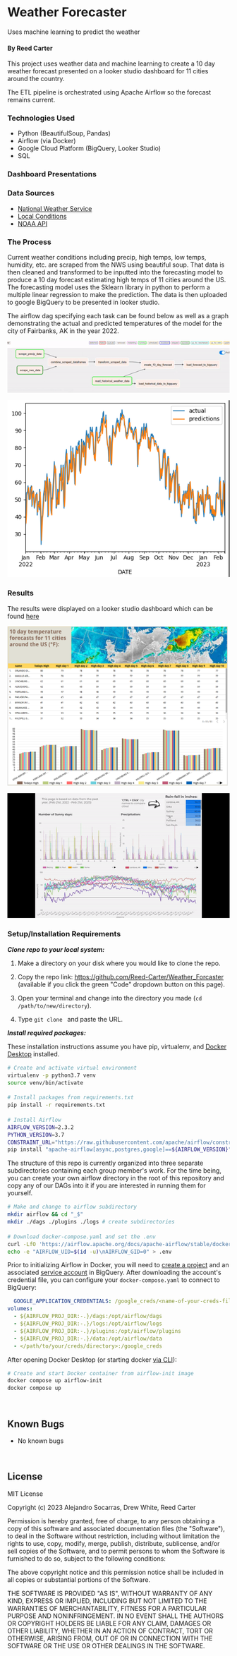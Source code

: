 # Weather Forecaster
Uses machine learning to predict the weather

#### By Reed Carter
This project uses weather data and machine learning to create a 10 day weather forecast presented on a looker studio dashboard for 11 cities around the country.

The ETL pipeline is orchestrated using Apache Airflow so the forecast remains current. 

### Technologies Used

* Python (BeautifulSoup, Pandas)
* Airflow (via Docker)
* Google Cloud Platform (BigQuery, Looker Studio)
* SQL
 
### Dashboard Presentations


### Data Sources

* [National Weather Service](https://www.weather.gov/)
* [Local Conditions](https://www.localconditions.com/weather-milwaukee-wisconsin/53201/past.php)
* [NOAA API](https://www.ncei.noaa.gov/cdo-web/search)

### The Process

Current weather conditions including precip, high temps, low temps, humidity, etc. are scraped from the NWS using beautiful soup. That data is then cleaned and transformed to be inputted into the forecasting model to produce a 10 day forecast estimating high temps of 11 cities around the US. The forecasting model uses the Sklearn library in python to perform a multiple linear regression to make the prediction. The data is then uploaded to google BigQuery to be presented in looker studio. 

The airflow dag specifying each task can be found below as well as a graph demonstrating the actual and predicted temperatures of the model for the city of Fairbanks, AK in the year 2022. 

![simple_dag](./images/ezgif.com-gif-maker.gif)

![Model test](./images/Screenshot%20from%202023-03-08%2019-43-45.png)

### Results

The results were displayed on a looker studio dashboard which can be found [here]([https://lookerstudio.google.com/reporting/a89d9167-97f7-4bfa-8d0f-df683482449e/page/prvHD](https://lookerstudio.google.com/s/mIgK6hgi1VU))

<img src="./images/Screenshot%20from%202023-03-11%2022-48-48.png" width='500'>

![example of visualizations](./images/weather_visualization.gif)


### Setup/Installation Requirements
**_Clone repo to your local system:_**

1. Make a directory on your disk where you would like to clone the repo.

2. Copy the repo link: https://github.com/Reed-Carter/Weather_Forcaster (available if you click the green "Code" dropdown button on this page).

3. Open your terminal and change into the directory you made (`cd /path/to/new/directory`).

4. Type `git clone ` and paste the URL.


**_Install required packages:_**

These installation instructions assume you have pip, virtualenv, and [Docker Desktop](https://www.docker.com/products/docker-desktop/) installed. 


```bash 
# Create and activate virtual environment
virtualenv -p python3.7 venv 
source venv/bin/activate

# Install packages from requirements.txt
pip install -r requirements.txt

# Install Airflow 
AIRFLOW_VERSION=2.3.2 
PYTHON_VERSION=3.7 
CONSTRAINT_URL="https://raw.githubusercontent.com/apache/airflow/constraints-${AIRFLOW_VERSION}/constraints-${PYTHON_VERSION}.txt"
pip install "apache-airflow[async,postgres,google]==${AIRFLOW_VERSION}" --constraint "${CONSTRAINT_URL}"
```
The structure of this repo is currently organized into three separate subdirectories containing each group member's work. For the time being, you can create your own airflow directory in the root of this repository and copy any of our DAGs into it if you are interested in running them for yourself.   

```bash
# Make and change to airflow subdirectory
mkdir airflow && cd "_$"
mkdir ./dags ./plugins ./logs # create subdirectories 

# Download docker-compose.yaml and set the .env  
curl -LfO 'https://airflow.apache.org/docs/apache-airflow/stable/docker-compose.yaml'
echo -e "AIRFLOW_UID=$(id -u)\nAIRFLOW_GID=0" > .env
```
Prior to initializing Airflow in Docker, you will need to [create a project](https://cloud.google.com/resource-manager/docs/creating-managing-projects) and an associated [service account](https://cloud.google.com/iam/docs/creating-managing-service-accounts) in BigQuery. After downloading the account's credential file, you can configure your `docker-compose.yaml` to connect to BigQuery: 

```yaml 
  GOOGLE_APPLICATION_CREDENTIALS: /google_creds/<name-of-your-creds-file>.json
volumes:
  - ${AIRFLOW_PROJ_DIR:-.}/dags:/opt/airflow/dags
  - ${AIRFLOW_PROJ_DIR:-.}/logs:/opt/airflow/logs
  - ${AIRFLOW_PROJ_DIR:-.}/plugins:/opt/airflow/plugins
  - ${AIRFLOW_PROJ_DIR:-.}/data:/opt/airflow/data
  - </path/to/your/creds/directory>:/google_creds
```
After opening Docker Desktop (or starting docker [via CLI](https://docs.docker.com/config/daemon/start/)): 

```bash
# Create and start Docker container from airflow-init image
docker compose up airflow-init
docker compose up 
```
</br>

## Known Bugs

* No known bugs

<br>

## License

MIT License

Copyright (c) 2023 Alejandro Socarras, Drew White, Reed Carter 

Permission is hereby granted, free of charge, to any person obtaining a copy of this software and associated documentation files (the "Software"), to deal in the Software without restriction, including without limitation the rights to use, copy, modify, merge, publish, distribute, sublicense, and/or sell copies of the Software, and to permit persons to whom the Software is furnished to do so, subject to the following conditions:

The above copyright notice and this permission notice shall be included in all copies or substantial portions of the Software.

THE SOFTWARE IS PROVIDED "AS IS", WITHOUT WARRANTY OF ANY KIND, EXPRESS OR IMPLIED, INCLUDING BUT NOT LIMITED TO THE WARRANTIES OF MERCHANTABILITY, FITNESS FOR A PARTICULAR PURPOSE AND NONINFRINGEMENT. IN NO EVENT SHALL THE AUTHORS OR COPYRIGHT HOLDERS BE LIABLE FOR ANY CLAIM, DAMAGES OR OTHER LIABILITY, WHETHER IN AN ACTION OF CONTRACT, TORT OR OTHERWISE, ARISING FROM, OUT OF OR IN CONNECTION WITH THE SOFTWARE OR THE USE OR OTHER DEALINGS IN THE SOFTWARE.
